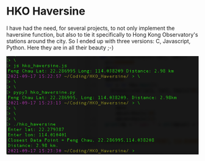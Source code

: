 # HKO Haversine

I have had the need, for several projects, to not only implement the haversine function, but also to tie it specifically to Hong Kong Observatory's stations around the city. So I ended up with three versions: C, Javascript, Python. Here they are in all their beauty ;-)

![demo](demo.png)